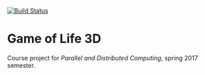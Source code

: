 [![Build Status](https://travis-ci.com/diogocp/life3d.svg?token=oKsTEX6qvXbHhpLH34cB&branch=master)](https://travis-ci.com/diogocp/life3d)


Game of Life 3D
===============

Course project for *Parallel and Distributed Computing*, spring 2017 semester.
